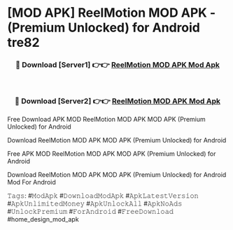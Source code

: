 # [MOD APK] ReelMotion MOD APK - (Premium Unlocked) for Android tre82



<div align="center">
<h3>🔴 Download [Server1] 👉👉 <a href="https://momento.my/?title=ReelMotion_MOD_APK">ReelMotion MOD APK Mod Apk</a></h3><br>

<h3>🔴 Download [Server2] 👉👉 <a href="https://momento.my/?title=ReelMotion_MOD_APK">ReelMotion MOD APK Mod Apk</a></h3>
</div>



Free Download APK MOD ReelMotion MOD APK MOD APK (Premium Unlocked) for Android

Download ReelMotion MOD APK MOD APK (Premium Unlocked) for Android

Free APK MOD ReelMotion MOD APK MOD APK (Premium Unlocked) for Android

Download ReelMotion MOD APK MOD APK (Premium Unlocked) for Android Mod For Android

𝚃𝚊𝚐𝚜: #𝙼𝚘𝚍𝙰𝚙𝚔 #𝙳𝚘𝚠𝚗𝚕𝚘𝚊𝚍𝙼𝚘𝚍𝙰𝚙𝚔 #𝙰𝚙𝚔𝙻𝚊𝚝𝚎𝚜𝚝𝚅𝚎𝚛𝚜𝚒𝚘𝚗 #𝙰𝚙𝚔𝚄𝚗𝚕𝚒𝚖𝚒𝚝𝚎𝚍𝙼𝚘𝚗𝚎𝚢 #𝙰𝚙𝚔𝚄𝚗𝚕𝚘𝚌𝚔𝙰𝚕𝚕 #𝙰𝚙𝚔𝙽𝚘𝙰𝚍𝚜 #𝚄𝚗𝚕𝚘𝚌𝚔𝙿𝚛𝚎𝚖𝚒𝚞𝚖 #𝙵𝚘𝚛𝙰𝚗𝚍𝚛𝚘𝚒𝚍 #𝙵𝚛𝚎𝚎𝙳𝚘𝚠𝚗𝚕𝚘𝚊𝚍 #home_design_mod_apk
